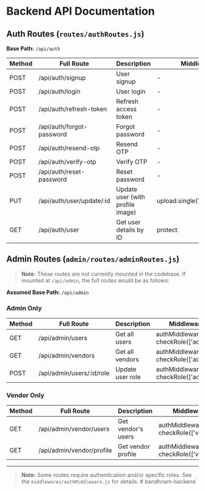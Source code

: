 # Backend API Documentation

## Auth Routes (`routes/authRoutes.js`)

**Base Path:** `/api/auth`

| Method | Full Route                        | Description                       | Middleware                |
|--------|------------------------------------|-----------------------------------|---------------------------|
| POST   | /api/auth/signup                   | User signup                       | -                         |
| POST   | /api/auth/login                    | User login                        | -                         |
| POST   | /api/auth/refresh-token            | Refresh access token              | -                         |
| POST   | /api/auth/forgot-password          | Forgot password                   | -                         |
| POST   | /api/auth/resend-otp               | Resend OTP                        | -                         |
| POST   | /api/auth/verify-otp               | Verify OTP                        | -                         |
| POST   | /api/auth/reset-password           | Reset password                    | -                         |
| PUT    | /api/auth/user/update/:id          | Update user (with profile image)  | upload.single('profileImage') |
| GET    | /api/auth/user                     | Get user details by ID            | protect                   |

## Admin Routes (`admin/routes/adminRoutes.js`)

> **Note:** These routes are not currently mounted in the codebase. If mounted at `/api/admin`, the full routes would be as follows:

**Assumed Base Path:** `/api/admin`

### Admin Only
| Method | Full Route                        | Description                       | Middleware                |
|--------|------------------------------------|-----------------------------------|---------------------------|
| GET    | /api/admin/users                   | Get all users                     | authMiddleware, checkRole(['admin']) |
| GET    | /api/admin/vendors                 | Get all vendors                   | authMiddleware, checkRole(['admin']) |
| POST   | /api/admin/users/:id/role          | Update user role                  | authMiddleware, checkRole(['admin']) |

### Vendor Only
| Method | Full Route                        | Description                       | Middleware                |
|--------|------------------------------------|-----------------------------------|---------------------------|
| GET    | /api/admin/vendor/users            | Get vendor's users                | authMiddleware, checkRole(['vendor']) |
| GET    | /api/admin/vendor/profile          | Get vendor profile                | authMiddleware, checkRole(['vendor']) |

---

> **Note:** Some routes require authentication and/or specific roles. See the `middlewares/authMiddleware.js` for details. # bandhnam-backend
